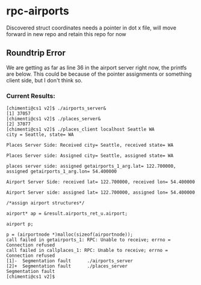 # rpc-airports

Discovered struct coordinates needs a pointer in dot x file, will move forward in new repo and retain this repo for now

## Roundtrip Error

We are getting as far as line 36 in the airport server right now, the printfs are below. This could be because of the pointer assignments or something client side, but I don't think so.

### Current Results:

```
[chimenti@cs1 v2]$ ./airports_server&
[1] 37057
[chimenti@cs1 v2]$ ./places_server&
[2] 37077
[chimenti@cs1 v2]$ ./places_client localhost Seattle WA
city = Seattle, state= WA

Places Server Side: Received city= Seattle, received state= WA

Places Server side: Assigned city= Seattle, assigned state= WA

places server side: assigned getairports_1_arg.lat= 122.700000, assigned getairports_1_arg.lon= 54.400000

Airport Server Side: received lat= 122.700000, received lon= 54.400000

Airport Server side: assigned lat= 122.700000, assigned lon= 54.400000

/*assign airport structures*/

airport* ap = &result.airports_ret_u.airport;

airport p;

p = (airportnode *)malloc(sizeof(airportnode));
call failed in getairports_1: RPC: Unable to receive; errno = Connection refused
call failed in callplaces_1: RPC: Unable to receive; errno = Connection refused
[1]-  Segmentation fault      ./airports_server
[2]+  Segmentation fault      ./places_server
Segmentation fault
[chimenti@cs1 v2]$ 
```

